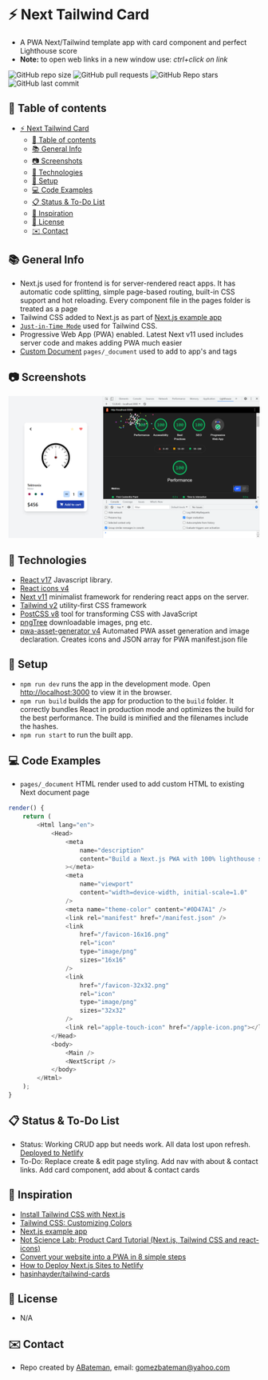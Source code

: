 # :zap: Next Tailwind Card

* A PWA Next/Tailwind template app with card component and perfect Lighthouse score
* **Note:** to open web links in a new window use: _ctrl+click on link_

![GitHub repo size](https://img.shields.io/github/repo-size/AndrewJBateman/next-tailwind-card?style=plastic)
![GitHub pull requests](https://img.shields.io/github/issues-pr/AndrewJBateman/next-tailwind-card?style=plastic)
![GitHub Repo stars](https://img.shields.io/github/stars/AndrewJBateman/next-tailwind-card?style=plastic)
![GitHub last commit](https://img.shields.io/github/last-commit/AndrewJBateman/next-tailwind-card?style=plastic)

## :page_facing_up: Table of contents

* [:zap: Next Tailwind Card](#zap-next-tailwind-card)
  * [:page_facing_up: Table of contents](#page_facing_up-table-of-contents)
  * [:books: General Info](#books-general-info)
  * [:camera: Screenshots](#camera-screenshots)
  * [:signal_strength: Technologies](#signal_strength-technologies)
  * [:floppy_disk: Setup](#floppy_disk-setup)
  * [:computer: Code Examples](#computer-code-examples)
  * [:clipboard: Status & To-Do List](#clipboard-status--to-do-list)
  * [:clap: Inspiration](#clap-inspiration)
  * [:file_folder: License](#file_folder-license)
  * [:envelope: Contact](#envelope-contact)

## :books: General Info

* Next.js used for frontend is for server-rendered react apps. It has automatic code splitting, simple page-based routing, built-in CSS support and hot reloading. Every component file in the pages folder is treated as a page
* Tailwind CSS added to Next.js as part of [Next.js example app](https://tailwindcss.com/docs/guides/nextjs)
* [`Just-in-Time Mode`](https://tailwindcss.com/docs/just-in-time-mode) used for Tailwind CSS.
* Progressive Web App (PWA) enabled. Latest Next v11 used includes server code and makes adding PWA much easier
* [Custom Document](https://nextjs.org/docs/advanced-features/custom-document) `pages/_document` used to add to app's <html> and <body> tags

## :camera: Screenshots

![Example screenshot](./imgs/card.png)

## :signal_strength: Technologies

* [React v17](https://reactjs.org/) Javascript library.
* [React icons v4](https://www.npmjs.com/package/react-icons)
* [Next v11](https://nextjs.org/) minimalist framework for rendering react apps on the server.
* [Tailwind v2](https://tailwindcss.com/) utility-first CSS framework
* [PostCSS v8](https://postcss.org/) tool for transforming CSS with JavaScript
* [pngTree](https://pngtree.com/) downloadable images, png etc.
* [pwa-asset-generator v4](https://www.npmjs.com/package/pwa-asset-generator) Automated PWA asset generation and image declaration. Creates icons and JSON array for PWA manifest.json file

## :floppy_disk: Setup

* `npm run dev` runs the app in the development mode. Open [http://localhost:3000](http://localhost:3000) to view it in the browser.
* `npm run build` builds the app for production to the `build` folder. It correctly bundles React in production mode and optimizes the build for the best performance. The build is minified and the filenames include the hashes.
* `npm run start` to run the built app.

## :computer: Code Examples

* `pages/_document` HTML render used to add custom HTML to existing Next document page

```javascript
render() {
	return (
		<Html lang="en">
			<Head>
				<meta
					name="description"
					content="Build a Next.js PWA with 100% lighthouse score"
				></meta>
				<meta
					name="viewport"
					content="width=device-width, initial-scale=1.0"
				/>
				<meta name="theme-color" content="#0D47A1" />
				<link rel="manifest" href="/manifest.json" />
				<link
					href="/favicon-16x16.png"
					rel="icon"
					type="image/png"
					sizes="16x16"
				/>
				<link
					href="/favicon-32x32.png"
					rel="icon"
					type="image/png"
					sizes="32x32"
				/>
				<link rel="apple-touch-icon" href="/apple-icon.png"></link>
			</Head>
			<body>
				<Main />
				<NextScript />
			</body>
		</Html>
	);
}
```

## :clipboard: Status & To-Do List

* Status: Working CRUD app but needs work. All data lost upon refresh. [Deployed to Netlify](https://festive-lamarr-61ac43.netlify.app/)
* To-Do: Replace create & edit page styling. Add nav with about & contact links. Add card component, add about & contact cards

## :clap: Inspiration

* [Install Tailwind CSS with Next.js](https://tailwindcss.com/docs/guides/nextjs)
* [Tailwind CSS: Customizing Colors](https://tailwindcss.com/docs/customizing-colors)
* [Next.js example app](https://tailwindcss.com/docs/guides/nextjs)
* [Not Science Lab: Product Card Tutorial (Next.js, Tailwind CSS and react-icons)](https://www.youtube.com/watch?v=E11eRGweC3M)
* [Convert your website into a PWA in 8 simple steps](https://milindsoorya.site/blog/convert-your-website-into-a-pwa-in-8-simple-steps-next-js-pwa-series-part-2#step-6-edit-your-_documentjs-file)
* [How to Deploy Next.js Sites to Netlify](https://www.netlify.com/blog/2020/11/30/how-to-deploy-next.js-sites-to-netlify/)
* [hasinhayder/tailwind-cards](https://github.com/hasinhayder/tailwind-cards/blob/master/index.html)

## :file_folder: License

* N/A

## :envelope: Contact

* Repo created by [ABateman](https://github.com/AndrewJBateman), email: gomezbateman@yahoo.com